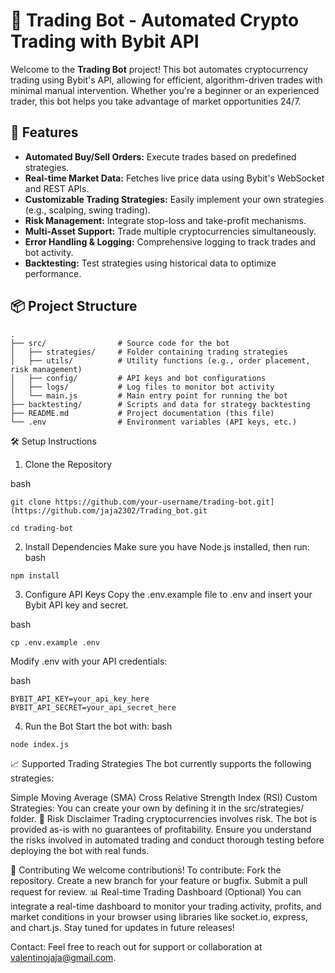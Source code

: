 # 🚀 Trading Bot - Automated Crypto Trading with Bybit API

Welcome to the **Trading Bot** project! This bot automates cryptocurrency trading using Bybit's API, allowing for efficient, algorithm-driven trades with minimal manual intervention. Whether you're a beginner or an experienced trader, this bot helps you take advantage of market opportunities 24/7.

## 🌟 Features
- **Automated Buy/Sell Orders:** Execute trades based on predefined strategies.
- **Real-time Market Data:** Fetches live price data using Bybit's WebSocket and REST APIs.
- **Customizable Trading Strategies:** Easily implement your own strategies (e.g., scalping, swing trading).
- **Risk Management:** Integrate stop-loss and take-profit mechanisms.
- **Multi-Asset Support:** Trade multiple cryptocurrencies simultaneously.
- **Error Handling & Logging:** Comprehensive logging to track trades and bot activity.
- **Backtesting:** Test strategies using historical data to optimize performance.

## 📦 Project Structure

```plaintext
.
├── src/                # Source code for the bot
│   ├── strategies/     # Folder containing trading strategies
│   ├── utils/          # Utility functions (e.g., order placement, risk management)
│   ├── config/         # API keys and bot configurations
│   ├── logs/           # Log files to monitor bot activity
│   └── main.js         # Main entry point for running the bot
├── backtesting/        # Scripts and data for strategy backtesting
├── README.md           # Project documentation (this file)
└── .env                # Environment variables (API keys, etc.)
```

🛠️ Setup Instructions
1. Clone the Repository

bash
```plaintext
git clone https://github.com/your-username/trading-bot.git](https://github.com/jaja2302/Trading_bot.git
```
```plaintext
cd trading-bot
```

2. Install Dependencies
Make sure you have Node.js installed, then run:
bash
```plaintext
npm install
```

3. Configure API Keys
Copy the .env.example file to .env and insert your Bybit API key and secret.

bash
```plaintext
cp .env.example .env
```
Modify .env with your API credentials:

bash
```plaintext
BYBIT_API_KEY=your_api_key_here
BYBIT_API_SECRET=your_api_secret_here
```
4. Run the Bot
Start the bot with:
bash
```plaintext
node index.js
```
📈 Supported Trading Strategies
The bot currently supports the following strategies:

Simple Moving Average (SMA) Cross
Relative Strength Index (RSI)
Custom Strategies: You can create your own by defining it in the src/strategies/ folder.
🚨 Risk Disclaimer
Trading cryptocurrencies involves risk. The bot is provided as-is with no guarantees of profitability. Ensure you understand the risks involved in automated trading and conduct thorough testing before deploying the bot with real funds.

🧠 Contributing
We welcome contributions! To contribute:
Fork the repository.
Create a new branch for your feature or bugfix.
Submit a pull request for review.
📊 Real-time Trading Dashboard (Optional)
You can integrate a real-time dashboard to monitor your trading activity, profits, and market conditions in your browser using libraries like socket.io, express, and chart.js. Stay tuned for updates in future releases!

Contact: Feel free to reach out for support or collaboration at valentinojaja@gmail.com.
